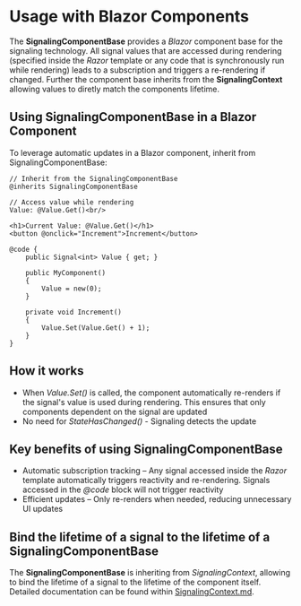 # Usage with Blazor Components
The **SignalingComponentBase** provides a *Blazor* component base for the signaling technology. All signal values that are accessed during rendering (specified inside the *Razor* template or any code that is synchronously run while rendering) leads to a subscription and triggers a re-rendering if changed. Further the component base inherits from the **SignalingContext** allowing values to diretly match the components lifetime.

## Using SignalingComponentBase in a Blazor Component
To leverage automatic updates in a Blazor component, inherit from SignalingComponentBase:

```
// Inherit from the SignalingComponentBase
@inherits SignalingComponentBase
 
// Access value while rendering
Value: @Value.Get()<br/>

<h1>Current Value: @Value.Get()</h1>
<button @onclick="Increment">Increment</button>

@code {
    public Signal<int> Value { get; }

    public MyComponent()
    {
        Value = new(0);
    }

    private void Increment()
    {
        Value.Set(Value.Get() + 1);
    }
}
```

## How it works
- When *Value.Set()* is called, the component automatically re-renders if the signal's value is used during rendering. This ensures that only components dependent on the signal are updated
- No need for *StateHasChanged()* - Signaling detects the update

## Key benefits of using SignalingComponentBase
- Automatic subscription tracking – Any signal accessed inside the *Razor* template automatically triggers reactivity and re-rendering. Signals accessed in the *@code* block will not trigger reactivity
- Efficient updates – Only re-renders when needed, reducing unnecessary UI updates

## Bind the lifetime of a signal to the lifetime of a SignalingComponentBase
The **SignalingComponentBase** is inheriting from *SignalingContext*, allowing to bind the lifetime of a signal to the lifetime of the component itself. Detailed documentation can be found within [SignalingContext.md](./SignalingContext.md).
